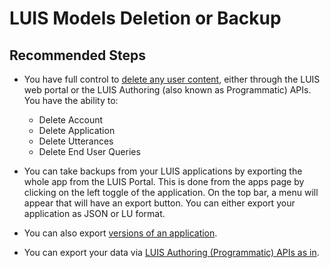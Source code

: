 <properties
pageTitle="model-deletion-or-backup"
description="Model deletion or backup"
service="microsoft.CognitiveServices"
resource="accounts"
authors="SaraKandil"
ms.author="a-sakand"
displayOrder=""
selfHelpType="generic"
supportTopicIds="32683918"
productPesIds="16869"
cloudEnvironments="public, MoonCake, fairfax"
articleId="LUIS_Conversation_ManageLUISApps_ModelDeletionOrBackup"
ownershipId="AzureCogSvc_CognitiveServices"
/>

# LUIS Models Deletion or Backup

## **Recommended Steps**

* You have full control to [delete any user content](https://docs.microsoft.com/azure/cognitive-services/luis/luis-user-privacy#deleting-customer-data), either through the LUIS web portal or the LUIS Authoring (also known as Programmatic) APIs. You have the ability to:
    * Delete Account
    * Delete Application
    * Delete Utterances
    * Delete End User Queries

* You can take backups from your LUIS applications by exporting the whole app from the LUIS Portal. This is done from the apps page by clicking on the left toggle of the application. On the top bar, a menu will appear that will have an export button. You can either export your application as JSON or LU format.

* You can also export [versions of an application](https://docs.microsoft.com/azure/cognitive-services/luis/luis-how-to-manage-versions).

* You can export your data via [LUIS Authoring (Programmatic) APIs as in](https://docs.microsoft.com/azure/cognitive-services/luis/luis-user-privacy#exporting-customer-data).
